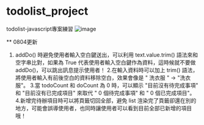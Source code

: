 # todolist_project
todolist-javascript專案練習
![image](https://github.com/alan19951024/todolist_project/assets/59355302/b6d82ec4-feb1-4b99-aa58-8883bcfb823d)

** 0804更新
1. addDo() 時避免使用者輸入空白鍵送出，可以利用 text.value.trim() 語法來和空字串比對，如果為 True 代表使用者輸入空白鍵作為資料，這時候就不要做 addDo()，可以跳出訊息提示使用者！
2.在輸入資料時可以加上 trim() 語法，將使用者輸入有前後空白的資料移除空白，效果會像是 " 洗衣服 " → "洗衣服"。
3.當 todoCount 和 doCount 為 0 時，可以顯示 "目前沒有待完成事項" 和 "目前沒有已完成項目" 來取代 " 0 個待完成事項" 和 " 0 個已完成項目"。
4.新增完待辦項目時可以將頁籤切回全部，避免 list 渲染完了頁籤卻還在別的地方，可能會誤導使用者，也同時讓使用者可以看到目前全部已新增的項目哦！
